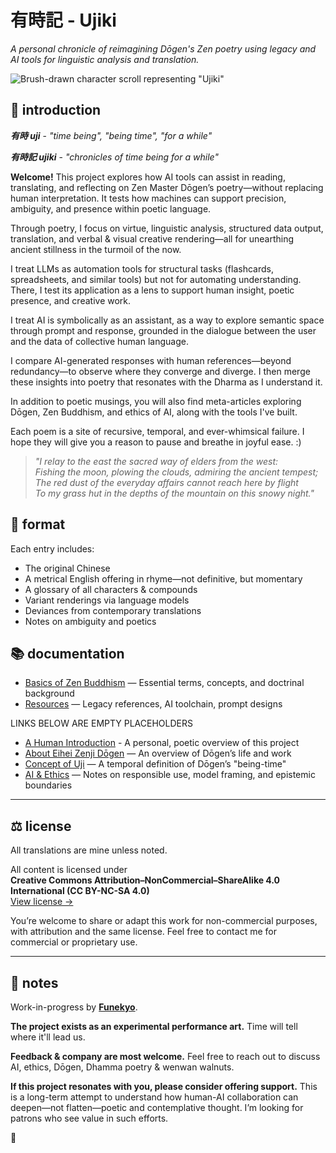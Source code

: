 # 有時記 - Ujiki
*A personal chronicle of reimagining Dōgen's Zen poetry using legacy and AI tools for linguistic analysis and translation.*

![Brush-drawn character scroll representing "Ujiki"](https://github.com/user-attachments/assets/62796452-9db6-4c23-8bf8-8fb1776b280e)


## 🌸 introduction

***有時 uji*** - *"time being", "being time", "for a while"*

***有時記 ujiki*** - *"chronicles of time being for a while"*

**Welcome!** This project explores how AI tools can assist in reading, translating, and reflecting on Zen Master Dōgen’s poetry—without replacing human interpretation. It tests how machines can support precision, ambiguity, and presence within poetic language.

Through poetry, I focus on virtue, linguistic analysis, structured data output, translation, and verbal & visual creative rendering—all for unearthing ancient stillness in the turmoil of the now.

I treat LLMs as automation tools for structural tasks (flashcards, spreadsheets, and similar tools) but not for automating understanding. There, I test its application as a lens to support human insight, poetic presence, and creative work.

I treat AI is symbolically as an assistant, as a way to explore semantic space through prompt and response, grounded in the dialogue between the user and the data of collective human language.

I compare AI-generated responses with human references—beyond redundancy—to observe where they converge and diverge. I then merge these insights into poetry that resonates with the Dharma as I understand it.

In addition to poetic musings, you will also find meta-articles exploring Dōgen, Zen Buddhism, and ethics of AI, along with the tools I've built. 

Each poem is a site of recursive, temporal, and ever-whimsical failure. I hope they will give you a reason to pause and breathe in joyful ease. :)

> *"I relay to the east the sacred way of elders from the west:*  
> *Fishing the moon, plowing the clouds, admiring the ancient tempest;*  
> *The red dust of the everyday affairs cannot reach here by flight*  
> *To my grass hut in the depths of the mountain on this snowy night."*

## 📄 format

Each entry includes:

- The original Chinese
- A metrical English offering in rhyme—not definitive, but momentary
- A glossary of all characters & compounds
- Variant renderings via language models
- Deviances from contemporary translations
- Notes on ambiguity and poetics

## 📚 documentation

- [Basics of Zen Buddhism](https://github.com/Funekyo/Ujiki/blob/main/Documents/How%20I%20Read%20Zen.md) — Essential terms, concepts, and doctrinal background
- [Resources](https://github.com/Funekyo/Ujiki/blob/main/Documents/Resources.md) — Legacy references, AI toolchain, prompt designs 

LINKS BELOW ARE EMPTY PLACEHOLDERS

- [A Human Introduction](https://github.com/Funekyo/Ujiki/blob/main/Documents/A%20Human%20Introduction) - A personal, poetic overview of this project
- [About Eihei Zenji Dōgen](https://github.com/Funekyo/Ujiki/blob/main/Documents/About%20Eihei%20Zenji%20D%C5%8Dgen) — An overview of Dōgen’s life and work
- [Concept of Uji](https://github.com/Funekyo/Ujiki/blob/main/Documents/Concept%20of%20Uji) — A temporal definition of Dōgen’s "being-time"
- [AI & Ethics](https://github.com/Funekyo/Ujiki/blob/main/Documents/AI%20%26%20Ethics) — Notes on responsible use, model framing, and epistemic boundaries

---

## ⚖️ license

All translations are mine unless noted.

All content is licensed under  
**Creative Commons Attribution–NonCommercial–ShareAlike 4.0 International (CC BY-NC-SA 4.0)**  
[View license →](https://creativecommons.org/licenses/by-nc-sa/4.0/)

You’re welcome to share or adapt this work for non-commercial purposes, with attribution and the same license. Feel free to contact me for commercial or proprietary use.


---

## 📝 notes

Work-in-progress by **[Funekyo](https://github.com/Funekyo)**.

**The project exists as an experimental performance art.** Time will tell where it'll lead us.  

**Feedback & company are most welcome.** Feel free to reach out to discuss AI, ethics, Dōgen, Dhamma poetry & wenwan walnuts.

**If this project resonates with you, please consider offering support.** This is a long-term attempt to understand how human-AI collaboration can deepen—not flatten—poetic and contemplative thought. I’m looking for patrons who see value in such efforts.

🌸
